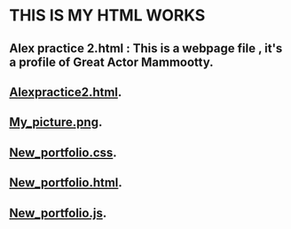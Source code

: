 # THIS IS MY HTML WORKS
## Alex practice 2.html : This is a webpage file , it's a profile of Great Actor Mammootty.
## [Alexpractice2.html](https://alexander789400.github.io/MY-WEBPAGES/Alexpractice2.html).
## [My_picture.png](https://github.com/Alexander789400/MY-WEBPAGES/blob/main/My_picture.png).
## [New_portfolio.css](https://github.com/Alexander789400/MY-WEBPAGES/blob/main/New_portfolio.css).
## [New_portfolio.html](https://github.com/Alexander789400/MY-WEBPAGES/blob/main/New_portfolio.html).
## [New_portfolio.js](https://github.com/Alexander789400/MY-WEBPAGES/blob/main/New_portfolio.js).

